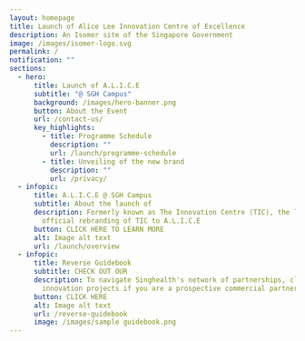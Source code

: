 ```yaml
---
layout: homepage
title: Launch of Alice Lee Innovation Centre of Excellence
description: An Isomer site of the Singapore Government
image: /images/isomer-logo.svg
permalink: /
notification: ""
sections:
  - hero:
      title: Launch of A.L.I.C.E
      subtitle: "@ SGH Campus"
      background: /images/hero-banner.png
      button: About the Event
      url: /contact-us/
      key_highlights:
        - title: Programme Schedule
          description: ""
          url: /launch/programme-schedule
        - title: Unveiling of the new brand
          description: ""
          url: /privacy/
  - infopic:
      title: A.L.I.C.E @ SGH Campus
      subtitle: About the launch of
      description: Formerly known as The Innovation Centre (TIC), the launch marks the
        official rebranding of TIC to A.L.I.C.E
      button: CLICK HERE TO LEARN MORE
      alt: Image alt text
      url: /launch/overview
  - infopic:
      title: Reverse Guidebook
      subtitle: CHECK OUT OUR
      description: To navigate Singhealth's network of partnerships, clinicians &
        innovation projects if you are a prospective commercial partner!
      button: CLICK HERE
      alt: Image alt text
      url: /reverse-guidebook
      image: /images/sample guidebook.png
---
```

